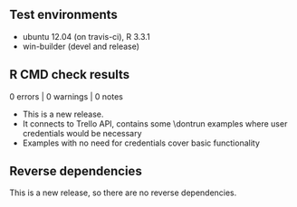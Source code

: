 ## Test environments
* ubuntu 12.04 (on travis-ci), R 3.3.1
* win-builder (devel and release)

## R CMD check results

0 errors | 0 warnings | 0 notes

* This is a new release.
* It connects to Trello API, contains some \dontrun examples where user credentials would be necessary
* Examples with no need for credentials cover basic functionality

## Reverse dependencies

This is a new release, so there are no reverse dependencies.

